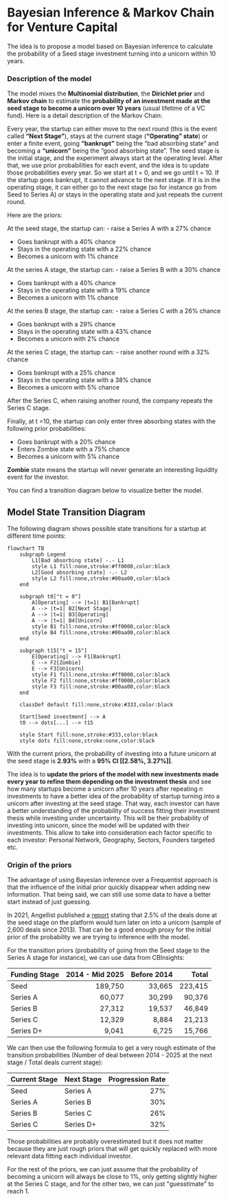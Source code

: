# Bayesian Inference & Markov Chain for Venture Capital
The idea is to propose a model based on Bayesian inference to calculate the probability of a Seed stage investment turning into a unicorn within 10 years.  

### Description of the model
The model mixes the **Multinomial distribution**, the **Dirichlet prior** and **Markov chain** to estimate the **probability of an investment made at the seed stage to become a unicorn over 10 years** (usual lifetime of a VC fund). Here is a detail description of the Markov Chain:

Every year, the startup can either move to the next round (this is the event called **“Next Stage”**), stays at the current stage (**“Operating” state**) or enter a finite event, going **“bankrupt”** being the “bad absorbing state” and becoming a **“unicorn”** being the “good absorbing state”. 
The seed stage is the initial stage, and the experiment always start at the operating level. After that, we use prior probabilities for each event, and the idea is to update those probabilities every year. So we start at t = 0, and we go until t = 10. 
If the startup goes bankrupt, it cannot advance to the next stage. If it is in the operating stage, it can either go to the next stage (so for instance go from Seed to Series A) or stays in the operating state and just repeats the current round. 

Here are the priors:

At the seed stage, the startup can: - raise a Series A with a 27% chance
-	Goes bankrupt with a 40% chance
-	Stays in the operating state with a 22% chance
-	Becomes a unicorn with 1% chance
  
At the series A stage, the startup can: - raise a Series B with a 30% chance
-	Goes bankrupt with a 40% chance
-	Stays in the operating state with a 19% chance
-	Becomes a unicorn with 1% chance
  
At the series B stage, the startup can: - raise a Series C with a 26% chance
-	Goes bankrupt with a 29% chance
-	Stays in the operating state with a 43% chance
-	Becomes a unicorn with 2% chance

At the series C stage, the startup can: - raise another round with a 32% chance
-	Goes bankrupt with a 25% chance
-	Stays in the operating state with a 38% chance
-	Becomes a unicorn with 5% chance

After the Series C, when raising another round, the company repeats the Series C stage.

Finally, at t =10, the startup can only enter three absorbing states with the following prior probabilities:
-	Goes bankrupt with a 20% chance
-	Enters Zombie state with a 75% chance
-	Becomes a unicorn with 5% chance
  
**Zombie** state means the startup will never generate an interesting liquidity event for the investor.

You can find a transition diagram below to visualize better the model. 

## Model State Transition Diagram

The following diagram shows possible state transitions for a startup at different time points:

```mermaid
flowchart TB
    subgraph Legend
        L1[Bad absorbing state] -.- L1
        style L1 fill:none,stroke:#ff0000,color:black
        L2[Good absorbing state] -.- L2
        style L2 fill:none,stroke:#00aa00,color:black
    end

    subgraph t0["t = 0"]
        A[Operating] --> |t=1| B1[Bankrupt]
        A --> |t=1| B2[Next Stage]
        A --> |t=1| B3[Operating]
        A --> |t=1| B4[Unicorn]
        style B1 fill:none,stroke:#ff0000,color:black
        style B4 fill:none,stroke:#00aa00,color:black
    end
    
    subgraph t15["t = 15"]
        E[Operating] --> F1[Bankrupt]
        E --> F2[Zombie]
        E --> F3[Unicorn]
        style F1 fill:none,stroke:#ff0000,color:black
        style F2 fill:none,stroke:#ff0000,color:black
        style F3 fill:none,stroke:#00aa00,color:black
    end
    
    classDef default fill:none,stroke:#333,color:black
    
    Start[Seed investment] --> A
    t0 --> dots[...] --> t15
    
    style Start fill:none,stroke:#333,color:black
    style dots fill:none,stroke:none,color:black
```

With the current priors, the probability of investing into a future unicorn at the seed stage is  **2.93%** with a **95% CI [[2.58%, 3.27%]]**.

The idea is to **update the priors of the model with new investments made every year to refine them depending on the investment thesis** and see how many startups become a unicorn after 10 years after repeating n investments to have a better idea of the probability of startup turning into a unicorn after investing at the seed stage. That way, each investor can have a better understanding of the probability of success fitting their investment thesis while investing under uncertainty. This will be their probability of investing into unicorn, since the model will be updated with their investments. This allow to take into consideration each factor specific to each investor: Personal Network, Geography, Sectors, Founders targeted etc. 

### Origin of the priors

The advantage of using Bayesian inference over a Frequentist approach is that the influence of the initial prior quickly disappear when adding new information. 
That being said, we can still use some data to have a better start instead of just guessing. 

In 2021, Angellist published a [report](https://www.angellist.com/blog/angellist-unicorn-rate) stating that 2.5% of the deals done at the seed stage on the platform would turn later on into a unicorn (sample of 2,600 deals since 2013). That can be a good enough proxy for the initial prior of the probability we are trying to inference with the model.

For the transition priors (probability of going from the Seed stage to the Series A stage for instance), we can use data from CBInsights:


| Funding Stage | 2014 - Mid 2025 | Before 2014 | Total |
|---------------|----------------:|------------:|------:|
| Seed          | 189,750         | 33,665      | 223,415 |
| Series A      | 60,077          | 30,299      | 90,376 |
| Series B      | 27,312          | 19,537      | 46,849 |
| Series C      | 12,329          | 8,884       | 21,213 |
| Series D+     | 9,041           | 6,725       | 15,766 |

We can then use the following formula to get a very rough estimate of the transition probabilities (Number of deal between 2014 - 2025 at the next stage / Total deals current stage):

| Current Stage | Next Stage | Progression Rate |
|---------------|------------|----------------:|
| Seed          | Series A   | 27% |
| Series A      | Series B   | 30% |
| Series B      | Series C   | 26% |
| Series C      | Series D+  | 32% |

Those probabilities are probably overestimated but it does not matter because they are just rough priors that will get quickly replaced with more relevant data fitting each individual investor.

For the rest of the priors, we can just assume that the probability of becoming a unicorn will always be close to 1%, only getting slightly higher at the Series C stage, and for the other two, we can just "guesstimate" to reach 1. 
